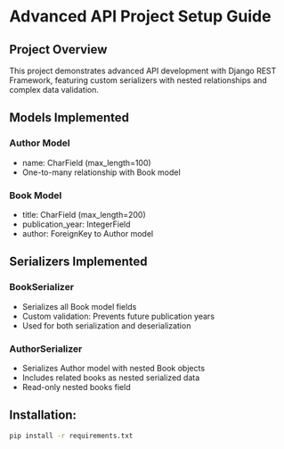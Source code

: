# Advanced API Project Setup Guide

## Project Overview
This project demonstrates advanced API development with Django REST Framework, featuring custom serializers with nested relationships and complex data validation.

## Models Implemented

### Author Model
- name: CharField (max_length=100)
- One-to-many relationship with Book model

### Book Model
- title: CharField (max_length=200)
- publication_year: IntegerField
- author: ForeignKey to Author model

## Serializers Implemented

### BookSerializer
- Serializes all Book model fields
- Custom validation: Prevents future publication years
- Used for both serialization and deserialization

### AuthorSerializer
- Serializes Author model with nested Book objects
- Includes related books as nested serialized data
- Read-only nested books field

## Installation:
```bash
pip install -r requirements.txt
